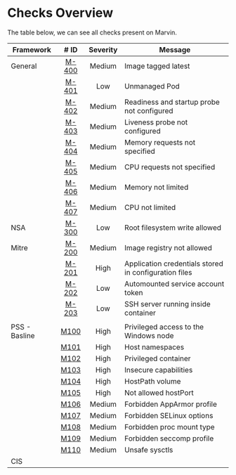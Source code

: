 # Checks Overview  

The table below, we can see all checks present on Marvin.   

| Framework | # ID        | Severity | Message              |
|-----------|:-------------:|:----------:|----------------------|
| General | [M-400](/internal/builtins/general/M-400_image_tag_latest.yaml) |  Medium  |Image tagged latest| 
|         | [M-401](/internal/builtins/general/M-401_unmanaged_pod.yaml)| Low | Unmanaged Pod|      
|         | [M-402](/internal/builtins/general/M-402_readiness_probe.yaml)|Medium |Readiness and startup probe not configured| 
|         | [M-403](/internal/builtins/general/M-403_liveness_probe.yaml)|  Medium  | Liveness probe not configured|
|         | [M-404](/internal/builtins/general/M-404_memory_requests.yaml)| Medium  | Memory requests not specified|
|         | [M-405](/internal/builtins/general/M-405_cpu_requests.yaml)  |  Medium  | CPU requests not specified|
|         | [M-406](/internal/builtins/general/M-406_memory_limit.yaml)  |  Medium  | Memory not limited|
|         | [M-407](/internal/builtins/general/M-407_cpu_limit.yaml)     |  Medium  | CPU not limited| 
| NSA     | [M-300](/internal/builtins/nsa/M-300_read_only_root_filesystem.yml)|  Low|   Root filesystem write allowed|   
| Mitre   | [M-200](/internal/builtins/mitre/M-200_allowed_registries.yml)|Medium|Image registry not allowed| 
|         |[M-201](/internal/builtins/mitre/M-201_app_credentials.yml)|High|Application credentials stored in configuration files|
|         |[M-202](/internal/builtins/mitre/M-202_auto_mount_service_account.yml)|Low|Automounted service account token|
|         |[M-203](/internal/builtins/mitre/M-203_ssh.yml)| Low |SSH server running inside container|
|         |                                                                    |     |        |
| PSS - Basline|[M100](/internal/builtins/pss/baseline/M-100_host_process.yml)|High|Privileged access to the Windows node|
|         |[M101](/internal/builtins/pss/baseline/M-101_host_namespaces.yml)|High|Host namespaces|
|         |[M102](/internal/builtins/pss/baseline/M-102_privileged_containers.yml)|High|Privileged container|
|         |[M103](/internal/builtins/pss/baseline/M-103_capabilities.yml)|High|Insecure capabilities|
|         |[M104](/internal/builtins/pss/baseline/M-104_host_path_volumes.yml)|High|HostPath volume|
|         |[M105](/internal/builtins/pss/baseline/M-105_host_ports.yml)|High|Not allowed hostPort|
|         |[M106](/internal/builtins/pss/baseline/M-106_apparmor.yml)|Medium|Forbidden AppArmor profile|
|         |[M107](/internal/builtins/pss/baseline/M-107_selinux.yml)|Medium|Forbidden SELinux options|
|         |[M108](/internal/builtins/pss/baseline/M-108_proc_mount.yml)|Medium|Forbidden proc mount type|
|         |[M109](/internal/builtins/pss/baseline/M-109_seccomp.yml)|Medium|Forbidden seccomp profile|
|         |[M110](/internal/builtins/pss/baseline/M-110_sysctls.yml)|Medium|Unsafe sysctls|
| CIS     |           |          |                      | | 
